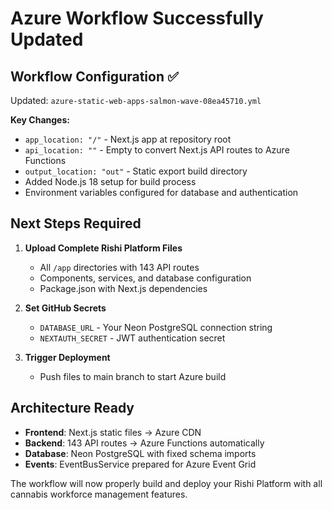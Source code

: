 # Azure Workflow Successfully Updated

## Workflow Configuration ✅

Updated: `azure-static-web-apps-salmon-wave-08ea45710.yml`

**Key Changes:**
- `app_location: "/"` - Next.js app at repository root
- `api_location: ""` - Empty to convert Next.js API routes to Azure Functions  
- `output_location: "out"` - Static export build directory
- Added Node.js 18 setup for build process
- Environment variables configured for database and authentication

## Next Steps Required

1. **Upload Complete Rishi Platform Files**
   - All `/app` directories with 143 API routes
   - Components, services, and database configuration
   - Package.json with Next.js dependencies

2. **Set GitHub Secrets**
   - `DATABASE_URL` - Your Neon PostgreSQL connection string
   - `NEXTAUTH_SECRET` - JWT authentication secret

3. **Trigger Deployment**
   - Push files to main branch to start Azure build

## Architecture Ready

- **Frontend**: Next.js static files → Azure CDN
- **Backend**: 143 API routes → Azure Functions automatically
- **Database**: Neon PostgreSQL with fixed schema imports
- **Events**: EventBusService prepared for Azure Event Grid

The workflow will now properly build and deploy your Rishi Platform with all cannabis workforce management features.